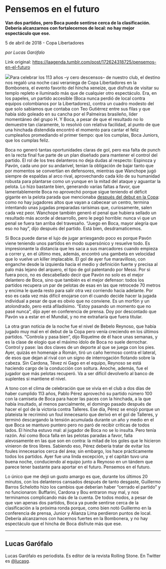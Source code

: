 # Pensemos en el futuro

**Van dos partidos, pero Boca puede sentirse cerca de la clasificación. Debería alcanzarnos con fortalecernos de local: no hay mejor espectáculo que ese.**

5 de abril de 2018 - Copa Libertadores

_por Lucas Garófalo_

Link original: https://laagenda.tumblr.com/post/172624318725/pensemos-en-el-futuro

![](https://64.media.tumblr.com/3ecfb10124e7e9af7ff33a3f466e6a58/tumblr_inline_pjzp54fAjz1t6q87u_500.jpg)Para celebrar los 113 años –y cero descensos– de nuestro club, el destino nos regaló una noche casi veraniega de Copa Libertadores en la Bombonera, el evento favorito del hincha xeneize, que disfruta de visitar su templo repleto e iluminado más que de cualquier otro espectáculo. Era, en los papeles, un partido accesible (Boca nunca perdió de local contra equipos colombianos por la Libertadores), contra un cuadro modesto del que solo sabíamos que contaba con Teo Gutiérrez entre sus filas y que había sido goleado en su cancha por el Palmeiras brasileño, líder momentáneo del grupo H. Y Boca, a pesar de que el resultado no lo demuestre tan claramente, lo resolvió con relativa facilidad, al punto de que una hinchada distendida encontró el momento para cantar el feliz cumpleaños promediando el primer tiempo: que los cumplas, Boca Juniors, que los cumplas feliz.

Boca no generó tantas oportunidades claras de gol, pero esa falta de punch en la recta final fue parte de un plan diseñado para mantener el control del partido. El rol de los tres delanteros no deja dudas al respecto: Espinoza y Pavón, cada uno por su andarivel, tenían la obligación de bajar tanto que por momentos se convertían en defensores, mientras que Wanchope jugó siempre de espaldas al arco rival, aprovechando cada kilo de su humanidad robusta para plantarse como un yunque en la mitad del ataque y aguantar la pelota. Lo hizo bastante bien, generando varias faltas a favor, que lamentablemente Boca no aprovechó porque sigue teniendo el déficit gigante en la pelota parada que mencionaba [después del debut en la Copa](http://laagenda.buenosaires.gob.ar/post/171447602300/sue%25C3%25B1os-compartidos): como no hay jugadores altos que vayan a cabecear un centro, termina intentando unas jugadas preparadas rarísimas que, curiosamente, salen cada vez peor. Wanchope también generó el penal que hubiera sellado un resultado más acorde al desarrollo, pero le pegó horrible: nunca vi que un penal se fuera tan arriba del travesaño. “Juego en Boca, mayor alegría que eso no hay”, dijo después del partido. Está bien, desdramaticemos.


Si Boca puede darse el lujo de jugar arriesgando poco es porque Pavón viene teniendo unos partidos en modo supersónico y resuelve todo. Es impresionante la distancia que les saca a sus marcadores cuando empieza a correr y, en el último mes, además, encontró una gambeta en velocidad que lo vuelve un killer implacable. El gol de ayer fue maravilloso, con enganche desde la izquierda hacia el medio y definición fuerte y precisa al palo más lejano del arquero, el tipo de gol patentando por Messi. Por si fuera poco, no es descabellado decir que Pavón no solo es el mejor delantero de Boca, sino que también es el mejor defensor: todos los partidos recupera un par de pelotas de esas en las que retrocede 70 metros y encima le queda resto para salir otra vez corriendo hacia adelante. Por eso es cada vez más difícil enojarse con él cuando decide hacer la jugada individual a pesar de que es obvio que no conviene. Es un morfón y un atolondrado, pero está afiladísimo. “Estoy pasando un momento que no pasé nunca”, dijo ayer en conferencia de prensa. Doy por descontado que Pavón va a estar en el Mundial, y no me extrañaría que fuera titular.   

La otra gran noticia de la noche fue el nivel de Bebelo Reynoso, que había jugado muy mal en el debut de la Copa pero venía creciendo en los últimos partidos. “Controla y pasa bien”, dijo Riquelme de él hace unas semanas, y es la clase de elogio que el máximo ídolo de Boca no suele derrochar. Control y pase: las dos claves de un deporte al que se juega con los pies. Ayer, quizás en homenaje a Román, tiró un caño hermoso contra el lateral, de esos que dejan al rival con un signo de interrogación flotando sobre la cabeza. Sin Cardona, Tévez ni Gago en el equipo, Reynoso se está haciendo cargo de la conducción con soltura. Anoche, además, fue el jugador que más pelotas recuperó. Va a ser difícil devolverlo al banco de suplentes si mantiene el nivel.

A tono con el clima de celebración que se vivía en el club a dos días de haber cumplido 113 años, Pablo Pérez aprovechó su partido número 100 con la camiseta de Boca para hacer las paces con la hinchada, a la que había insultado, al menos parcialmente, el domingo pasado después de hacer el gol de la victoria contra Talleres. Ese día, Pérez se enojó porque un plateista le recriminó un foul innecesario que derivó en el gol de Talleres, y terminó descargando la tensión acumulada durante un año y medio en el que Boca se mantuvo puntero pero no paró de recibir críticas de todos lados. El hincha estuvo mal: al jugador de Boca no se lo insulta. Pero tenía razón. Así como Boca falla en las pelotas paradas a favor, falla alevosamente en las que son en contra: la mitad de los goles que le hicieron vinieron de tiros libres. Sabiendo eso, Pérez debería tratar de evitar los foules innecesarios cerca del área; sin embargo, los hace prácticamente todos los partidos. Ayer fue una linda excepción, y el capitán tuvo una buena noche, conduciendo al equipo junto a Reynoso en un tándem que parece tener bastante para aportar en el futuro. Pensemos en el futuro. 

Lo único que me dejó un gusto amargo es que, durante los últimos 20 minutos, con los delanteros cansados después de tanto desgaste, Guillermo Barros Schelotto hizo los cambios que deberían haber “cerrado el partido” y no funcionaron: Buffarini, Cardona y Bou entraron muy mal, y nos terminamos complicando más de la cuenta. De todos modos, a pesar de que van apenas dos partidos, Boca ya puede sentirse cerca de la clasificación a la próxima ronda porque, como bien notó Guillermo en la conferencia de prensa, Junior y Alianza Lima perdieron puntos de local. Debería alcanzarnos con hacernos fuertes en la Bombonera, y no hay espectáculo que el hincha de Boca disfrute más que ese.

  




---

Lucas Garófalo
--------------

 Lucas Garófalo es periodista. Es editor de la revista Rolling Stone. En Twitter es [@lucasg](https://twitter.com/lucasg?lang=es). 


